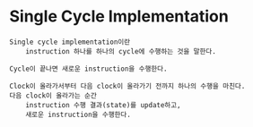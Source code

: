 # Single Cycle Implementation
    Single cycle implementation이란 
        instruction 하나를 하나의 cycle에 수행하는 것을 말한다.

    Cycle이 끝나면 새로운 instruction을 수행한다.

    Clock이 올라가서부터 다음 clock이 올라가기 전까지 하나의 수행을 마친다.
    다음 clock이 올라가는 순간 
        instruction 수행 결과(state)를 update하고, 
        새로운 instruction을 수행한다.
